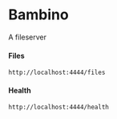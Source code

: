 # Bambino
A fileserver

#### Files
`http://localhost:4444/files`

#### Health
`http://localhost:4444/health`